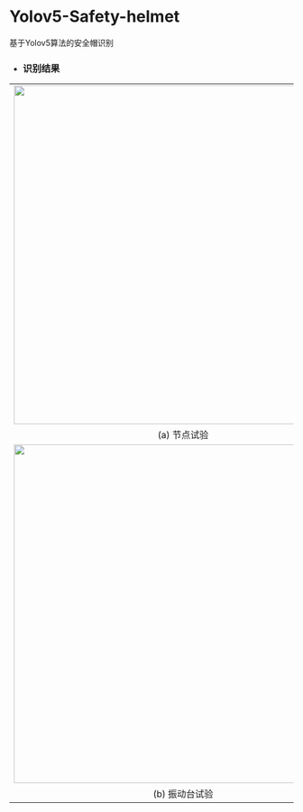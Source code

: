 # Yolov5-Safety-helmet
基于Yolov5算法的安全帽识别

* ### 识别结果 ###
<table align="center" border="0" style="border-collapse: collapse;">
  <tr>
    <td><img width="600px" src="https://user-images.githubusercontent.com/98397090/233547048-41d84e92-1d32-4d24-967c-f6b059e5d629.jpg"/></td>
  </tr>
  <tr>
     <td colspan="2">
     <div align=center>(a) 节点试验</div>
  </tr>
  <tr>
    <td><img width="600px" src="https://user-images.githubusercontent.com/98397090/233547059-2a2bc533-ea2a-4069-9586-9832e936223b.jpg"/></td>
  </tr>
  <tr>
     <td colspan="2">
     <div align=center>(b) 振动台试验</div>
  </tr>
</table>



